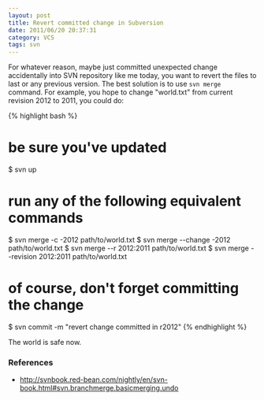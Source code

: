 ```yaml
---
layout: post
title: Revert committed change in Subversion
date: 2011/06/20 20:37:31
category: VCS
tags: svn
---
```

For whatever reason, maybe just committed unexpected change accidentally into SVN repository like me today, 
you want to revert the files to last or any previous version. The best solution is to use `svn merge` command. 
For example, you hope to change "world.txt" from current revision 2012 to 2011, you could do: 

{% highlight bash %}
# be sure you've updated
$ svn up

# run any of the following equivalent commands
$ svn merge -c -2012 path/to/world.txt
$ svn merge --change -2012 path/to/world.txt
$ svn merge --r 2012:2011 path/to/world.txt
$ svn merge --revision 2012:2011 path/to/world.txt

# of course, don't forget committing the change
$ svn commit -m "revert change committed in r2012"
{% endhighlight %}

The world is safe now.

### References
* <http://svnbook.red-bean.com/nightly/en/svn-book.html#svn.branchmerge.basicmerging.undo>

